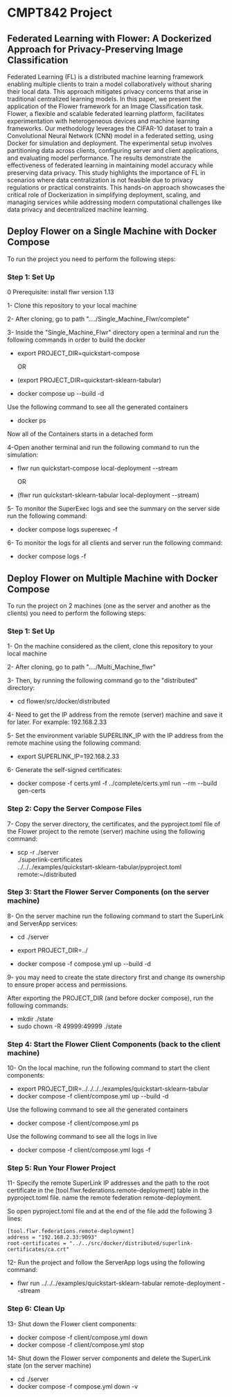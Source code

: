 # CMPT842 Project

## Federated Learning with Flower: A Dockerized Approach for Privacy-Preserving Image Classification
Federated Learning (FL) is a distributed machine learning framework enabling multiple clients to train a model collaboratively without sharing their local data. This approach mitigates privacy concerns that arise in traditional centralized learning models. In this paper, we present the application of the Flower framework for an Image Classification task. Flower, a flexible and scalable federated learning platform, facilitates experimentation with heterogeneous devices and machine learning frameworks. Our methodology leverages the CIFAR-10 dataset to train a Convolutional Neural Network (CNN) model in a federated setting, using Docker for simulation and deployment. The experimental setup involves partitioning data across clients, configuring server and client applications, and evaluating model performance. The results demonstrate the effectiveness of federated learning in maintaining model accuracy while preserving data privacy. This study highlights the importance of FL in scenarios where data centralization is not feasible due to privacy regulations or practical constraints. This hands-on approach showcases the critical role of Dockerization in simplifying deployment, scaling, and managing services while addressing modern computational challenges like data privacy and decentralized machine learning.

## Deploy Flower on a Single Machine with Docker Compose
To run the project you need to perform the following steps:

### Step 1: Set Up
0 Prerequisite: install flwr version 1.13 

1- Clone this repository to your local machine

2- After cloning, go to path "..../Single_Machine_Flwr/complete"

3- Inside the "Single_Machine_Flwr" directory open a terminal and run the following commands in order to build the docker
  * export PROJECT_DIR=quickstart-compose
  
    OR

  * (export PROJECT_DIR=quickstart-sklearn-tabular)
  * docker compose up --build -d

Use the following command to see all the generated containers
  * docker ps


Now all of the Containers starts in a detached form

4-Open another terminal and run the following command to run the simulation:
  * flwr run quickstart-compose local-deployment --stream
    
    OR
    
  * (flwr run quickstart-sklearn-tabular local-deployment --stream)

5- To monitor the SuperExec logs and see the summary on the server side run the following command:
  * docker compose logs superexec -f

6- To monitor the logs for all clients and server run the following command:
  * docker compose logs -f



## Deploy Flower on Multiple Machine with Docker Compose
To run the project on 2 machines (one as the server and another as the clients) you need to perform the following steps:

### Step 1: Set Up
1- On the machine considered as the client, clone this repository to your local machine

2- After cloning, go to path "..../Multi_Machine_flwr"

3- Then, by running the following command go to the "distributed" directory:
   
   * cd flower/src/docker/distributed

4- Need to get the IP address from the remote (server) machine and save it for later. For example: 192.168.2.33

5- Set the environment variable SUPERLINK_IP with the IP address from the remote machine using the following command:

   * export SUPERLINK_IP=192.168.2.33

6- Generate the self-signed certificates:
   
   * docker compose -f certs.yml -f ../complete/certs.yml run --rm --build gen-certs



### Step 2: Copy the Server Compose Files

7- Copy the server directory, the certificates, and the pyproject.toml file of the Flower project to the remote (server) machine using the following command:
   
   * scp -r ./server \
       ./superlink-certificates \
       ../../../examples/quickstart-sklearn-tabular/pyproject.toml remote:~/distributed


### Step 3: Start the Flower Server Components (on the server machine)

8- On the server machine run the following command to start the SuperLink and ServerApp services:
   
   * cd ./server
   
   * export PROJECT_DIR=../
   
   * docker compose -f compose.yml up --build -d

9- you may need to create the state directory first and change its ownership to ensure proper access and permissions. 

After exporting the PROJECT_DIR (and before docker compose), run the following commands:
   
   * mkdir ./state
   * sudo chown -R 49999:49999 ./state


### Step 4: Start the Flower Client Components (back to the client machine)

10- On the  local machine, run the following command to start the client components:
   
  * export PROJECT_DIR=../../../../examples/quickstart-sklearn-tabular
  * docker compose -f client/compose.yml up --build -d

Use the following command to see all the generated containers
  * docker compose -f client/compose.yml ps

Use the following command to see all the logs in live
  * docker compose -f client/compose.yml logs -f


### Step 5: Run Your Flower Project
11- Specify the remote SuperLink IP addresses and the path to the root certificate in the [tool.flwr.federations.remote-deployment] table in the pyproject.toml file. 
name the remote federation remote-deployment.

So open pyproject.toml file and at the end of the file add the following 3 lines:

    [tool.flwr.federations.remote-deployment]
    address = "192.168.2.33:9093"
    root-certificates = "../../src/docker/distributed/superlink-certificates/ca.crt"


12- Run the project and follow the ServerApp logs using the following command:
   
   * flwr run ../../../examples/quickstart-sklearn-tabular remote-deployment --stream


### Step 6: Clean Up
13- Shut down the Flower client components:
   
   * docker compose -f client/compose.yml down
   * docker compose -f client/compose.yml stop

14- Shut down the Flower server components and delete the SuperLink state (on the server machine)
   
   * cd ./server
   * docker compose -f compose.yml down -v


